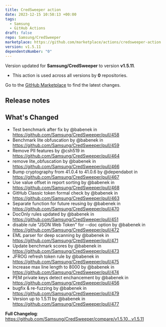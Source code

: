 ```yaml
---
title: CredSweeper action
date: 2023-12-15 10:58:13 +00:00
tags:
  - Samsung
  - GitHub Actions
draft: false
repo: Samsung/CredSweeper
marketplace: https://github.com/marketplace/actions/credsweeper-action
version: v1.5.11
dependentsNumber: "0"
---
```



Version updated for **Samsung/CredSweeper** to version **v1.5.11**.
- This action is used across all versions by **0** repositories.

Go to the [GitHub Marketplace](https://github.com/marketplace/actions/credsweeper-action) to find the latest changes.

## Release notes

## What's Changed
* Test benchmark after fix by @babenek in https://github.com/Samsung/CredSweeper/pull/458
* Benchmark lite obfuscation by @babenek in https://github.com/Samsung/CredSweeper/pull/459
* Remove PII features by @csh519 in https://github.com/Samsung/CredSweeper/pull/464
* remove lite_obfuscation by @babenek in https://github.com/Samsung/CredSweeper/pull/466
* Bump cryptography from 41.0.4 to 41.0.6 by @dependabot in https://github.com/Samsung/CredSweeper/pull/467
* Use value offset in report sorting by @babenek in https://github.com/Samsung/CredSweeper/pull/468
* GitHub Classic token formal check by @babenek in https://github.com/Samsung/CredSweeper/pull/463
* Separate function for future reusing by @babenek in https://github.com/Samsung/CredSweeper/pull/470
* DocOnly rules updated by @babenek in https://github.com/Samsung/CredSweeper/pull/451
* disable rule "JSON Web Token" for --doc option by @babenek in https://github.com/Samsung/CredSweeper/pull/472
* EML parser for deep scanning by @babenek in https://github.com/Samsung/CredSweeper/pull/471
* Update benchmark scores by @babenek in https://github.com/Samsung/CredSweeper/pull/473
* JFROG refresh token rule by @babenek in https://github.com/Samsung/CredSweeper/pull/475
* Increase max line length to 8000 by @babenek in https://github.com/Samsung/CredSweeper/pull/474
* PEM private keys detect enchancement by @babenek in https://github.com/Samsung/CredSweeper/pull/456
* bugfix & re-fuzzing by @babenek in https://github.com/Samsung/CredSweeper/pull/479
* Version up to 1.5.11 by @babenek in https://github.com/Samsung/CredSweeper/pull/477


**Full Changelog**: https://github.com/Samsung/CredSweeper/compare/v1.5.10...v1.5.11
